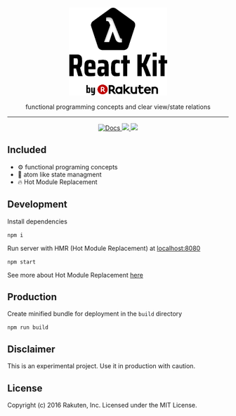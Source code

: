 
<p align="center"><img height=200px src="logo.png" />
</p>
<p align="center">functional programming concepts and clear view/state relations</p>
<hr>
<p align="center">
<a href="https://github.com/rakuten-frontend/rakuten-react-kit/wiki">
  <img alt="Docs" src="https://img.shields.io/badge/docs-wiki-blue.svg" />
</a>

<a href="https://gitter.im/rakuten-frontend/rakuten-react-kit">
  <img  src="https://img.shields.io/gitter/room/rakuten-frontend/rakuten-react-kit.svg?style=flat" />
</a>

<a href="https://opensource.org/licenses/MIT">
  <img src="https://img.shields.io/badge/License-MIT-yellow.svg" />
</a>
</p>

## Included

- ⚙️ functional programing concepts
- 🔬 atom like state managment
- 🔥 Hot Module Replacement

## Development

Install dependencies
```
npm i
```

Run server with HMR (Hot Module Replacement) at [localhost:8080](http://localhost:8080)

```
npm start
```
See more about Hot Module Replacement [here](https://webpack.github.io/docs/hot-module-replacement.html)

## Production

Create minified bundle for deployment in the `build` directory

```
npm run build
```
## Disclaimer
This is an experimental project. Use it in production with caution.

## License

Copyright (c) 2016 Rakuten, Inc. Licensed under the MIT License.
